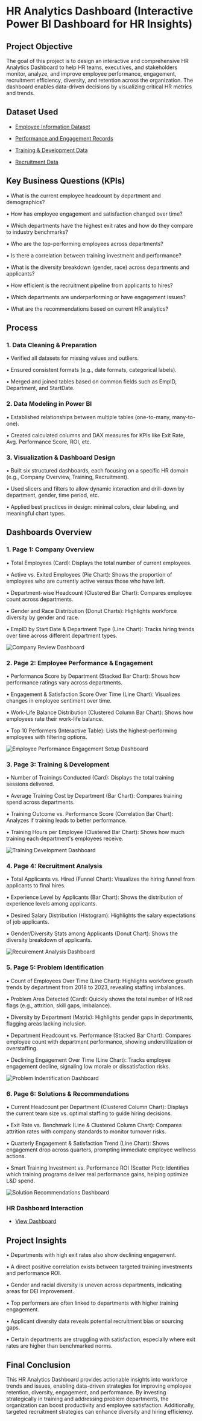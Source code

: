 # HR Analytics Dashboard (Interactive Power BI Dashboard for HR Insights)

## Project Objective

The goal of this project is to design an interactive and comprehensive HR Analytics Dashboard to help HR teams, executives, and stakeholders monitor, analyze, and improve employee performance, engagement, recruitment efficiency, diversity, and retention across the organization. The dashboard enables data-driven decisions by visualizing critical HR metrics and trends.

## Dataset Used
- <a href="https://github.com/suriya2318/HR-Analytics-Dashboard/blob/main/employee_data.csv"> Employee Information Dataset</a>

- <a href="https://github.com/suriya2318/HR-Analytics-Dashboard/blob/main/employee_engagement_survey_data.csv"> Performance and Engagement Records</a>

- <a href="https://github.com/suriya2318/HR-Analytics-Dashboard/blob/main/training_and_development_data.csv"> Training & Development Data </a>

- <a href="https://github.com/suriya2318/HR-Analytics-Dashboard/blob/main/recruitment_data.csv"> Recruitment Data </a>

## Key Business Questions (KPIs)
•	What is the current employee headcount by department and demographics?

•	How has employee engagement and satisfaction changed over time?

•	Which departments have the highest exit rates and how do they compare to industry benchmarks?

•	Who are the top-performing employees across departments?

•	Is there a correlation between training investment and performance?

•	What is the diversity breakdown (gender, race) across departments and applicants?

•	How efficient is the recruitment pipeline from applicants to hires?

•	Which departments are underperforming or have engagement issues?

•	What are the recommendations based on current HR analytics?



## Process
### 1. Data Cleaning & Preparation
   
   •	Verified all datasets for missing values and outliers.
   
   •	Ensured consistent formats (e.g., date formats, categorical labels).
   
   •	Merged and joined tables based on common fields such as EmpID, Department, and StartDate.


### 2. Data Modeling in Power BI
   
   •	Established relationships between multiple tables (one-to-many, many-to-one).

   •	Created calculated columns and DAX measures for KPIs like Exit Rate, Avg. Performance Score, ROI, etc.

### 3. Visualization & Dashboard Design

   •	Built six structured dashboards, each focusing on a specific HR domain (e.g., Company Overview, Training, Recruitment).

   •	Used slicers and filters to allow dynamic interaction and drill-down by department, gender, time period, etc.

   •	Applied best practices in design: minimal colors, clear labeling, and meaningful chart types.


## Dashboards Overview

### 1. Page 1: Company Overview

   •	Total Employees (Card): Displays the total number of current employees.

   •	Active vs. Exited Employees (Pie Chart): Shows the proportion of employees who are currently active versus those who have left.

   •	Department-wise Headcount (Clustered Bar Chart): Compares employee count across departments.

   •	Gender and Race Distribution (Donut Charts): Highlights workforce diversity by gender and race.

   •	EmpID by Start Date & Department Type (Line Chart): Tracks hiring trends over time across different department types.

   ![Company Review Dashboard](https://github.com/user-attachments/assets/7142a320-2db6-4f51-99cb-2144e43f09bf)


### 2. Page 2: Employee Performance & Engagement

   •	Performance Score by Department (Stacked Bar Chart): Shows how performance ratings vary across departments.

   •	Engagement & Satisfaction Score Over Time (Line Chart): Visualizes changes in employee sentiment over time.

   •	Work-Life Balance Distribution (Clustered Column Bar Chart): Shows how employees rate their work-life balance.

   •	Top 10 Performers (Interactive Table): Lists the highest-performing employees with filtering options.

   ![Employee Performance   Engagement Setup Dashboard](https://github.com/user-attachments/assets/5f519991-b53b-4156-b92d-6bbecea59760)


### 3. Page 3: Training & Development

   •	Number of Trainings Conducted (Card): Displays the total training sessions delivered.

   •	Average Training Cost by Department (Bar Chart): Compares training spend across departments.

   •	Training Outcome vs. Performance Score (Correlation Bar Chart): Analyzes if training leads to better performance.

   •	Training Hours per Employee (Clustered Bar Chart): Shows how much training each department's employees receive.

   ![Training Development Dashboard](https://github.com/user-attachments/assets/c723806a-b9e6-4e9f-bb51-b52545b56c8c)

### 4. Page 4: Recruitment Analysis
   
   •	Total Applicants vs. Hired (Funnel Chart): Visualizes the hiring funnel from applicants to final hires.
   
   •	Experience Level by Applicants (Bar Chart): Shows the distribution of experience levels among applicants.
      
   •	Desired Salary Distribution (Histogram): Highlights the salary expectations of job applicants.
      
   •	Gender/Diversity Stats among Applicants (Donut Chart): Shows the diversity breakdown of applicants.

   ![Recuirement Analysis Dashboard](https://github.com/user-attachments/assets/c9818b74-e70f-4ce8-8541-9b141c254eec)

### 5. Page 5: Problem Identification
   
   •	Count of Employees Over Time (Line Chart): Highlights workforce growth trends by department from 2018 to 2023, revealing staffing imbalances.
     
   •	Problem Area Detected (Card): Quickly shows the total number of HR red flags (e.g., attrition, skill gaps, imbalance).
     
   •	Diversity by Department (Matrix): Highlights gender gaps in departments, flagging areas lacking inclusion.
     
   •	Department Headcount vs. Performance (Stacked Bar Chart): Compares employee count with department performance, showing underutilization or overstaffing.
     
   •	Declining Engagement Over Time (Line Chart): Tracks employee engagement decline, signaling low morale or dissatisfaction risks.

   ![Problem Indentification Dashboard](https://github.com/user-attachments/assets/81ffa772-3fb7-4d66-aa7a-7c02558651b6)

### 6. Page 6: Solutions & Recommendations
   
   •	Current Headcount per Department (Clustered Column Chart): Displays the current team size vs. optimal staffing to guide hiring decisions.
   
   •	Exit Rate vs. Benchmark (Line & Clustered Column Chart): Compares attrition rates with company standards to monitor turnover risks.
     
   •	Quarterly Engagement & Satisfaction Trend (Line Chart): Shows engagement drop across quarters, prompting immediate employee wellness actions.
     
   •	Smart Training Investment vs. Performance ROI (Scatter Plot): Identifies which training programs deliver real performance gains, helping optimize L&D spend.

   ![Solution   Recommendations Dashboard](https://github.com/user-attachments/assets/7febb3aa-58a4-41ac-956c-b93fc2218013)

   ### HR Dashboard Interaction 
   - <a href="https://github.com/suriya2318/HR-Analytics-Dashboard/blob/main/HR%20dashboard%20Analytics.mp4"> View Dashboard </a>
 
## Project Insights
   •	Departments with high exit rates also show declining engagement.
   
   •	A direct positive correlation exists between targeted training investments and performance ROI.
   
   •	Gender and racial diversity is uneven across departments, indicating areas for DEI improvement.
   
   •	Top performers are often linked to departments with higher training engagement.
   
   •	Applicant diversity data reveals potential recruitment bias or sourcing gaps.
   
   •	Certain departments are struggling with satisfaction, especially where exit rates are higher than benchmarked norms.
   

## Final Conclusion

This HR Analytics Dashboard provides actionable insights into workforce trends and issues, enabling data-driven strategies for improving employee retention, diversity, engagement, and performance. By investing strategically in training and addressing problem departments, the organization can boost productivity and employee satisfaction. Additionally, targeted recruitment strategies can enhance diversity and hiring efficiency.



